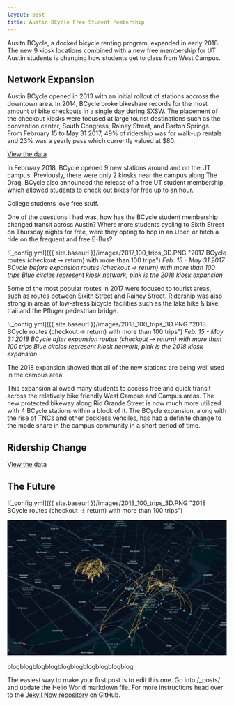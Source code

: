 ```yaml
---
layout: post
title: Austin BCycle Free Student Membership
---
```

Ausitn BCycle, a docked bicycle renting program, expanded in early 2018. The new 9 kiosk locations combined with a new free membership for UT Austin students is changing how students get to class from West Campus. 

## Network Expansion
Austin BCycle opened in 2013 with an initial rollout of stations accross the downtown area. In 2014, BCycle broke bikeshare records for the most amount of bike checkouts in a single day during SXSW. The placement of the checkout kiosks were focused at large tourist destinations such as the convention center, South Congress, Rainey Street, and Barton Springs. From February 15 to May 31 2017, 49% of ridership was for walk-up rentals and 23% was a yearly pass which currently valued at $80. 

<script type="text/javascript" charset="UTF-8" data-socrata-domain="data.austintexas.gov" src="https://data.austintexas.gov/component/visualization/v1/socrata-visualizations-loader.js"></script>
<a class="socrata-visualization-embed" data-embed-version="1" data-height="600" data-vif="{&quot;configuration&quot;:{&quot;viewSourceDataLink&quot;:true,&quot;showOtherCategory&quot;:true,&quot;showValueLabelsAsPercent&quot;:false,&quot;showValueLabels&quot;:true},&quot;series&quot;:[{&quot;unit&quot;:{&quot;other&quot;:&quot;b-cycle trips&quot;,&quot;one&quot;:&quot;b-cycle trip&quot;},&quot;color&quot;:{&quot;secondary&quot;:&quot;#71abd9&quot;,&quot;highlight&quot;:&quot;#cccccc&quot;,&quot;primary&quot;:&quot;#71abd9&quot;},&quot;showLegend&quot;:true,&quot;type&quot;:&quot;pieChart&quot;,&quot;dataSource&quot;:{&quot;measure&quot;:{&quot;aggregationFunction&quot;:&quot;count&quot;},&quot;domain&quot;:&quot;data.austintexas.gov&quot;,&quot;limit&quot;:5,&quot;orderBy&quot;:{&quot;parameter&quot;:&quot;measure&quot;,&quot;sort&quot;:&quot;desc&quot;},&quot;filters&quot;:[{&quot;function&quot;:&quot;timeRange&quot;,&quot;arguments&quot;:{&quot;start&quot;:&quot;2017-02-15T00:00:00&quot;,&quot;end&quot;:&quot;2017-05-31T23:59:59&quot;},&quot;columnName&quot;:&quot;checkout_date&quot;,&quot;isHidden&quot;:false}],&quot;type&quot;:&quot;socrata.soql&quot;,&quot;datasetUid&quot;:&quot;cwi3-ckqi&quot;,&quot;dimension&quot;:{&quot;columnName&quot;:&quot;membership_type&quot;,&quot;aggregationFunction&quot;:null}},&quot;label&quot;:null}],&quot;origin&quot;:{&quot;type&quot;:&quot;visualization_canvas&quot;,&quot;url&quot;:&quot;https://data.austintexas.gov/d/6pis-agdr&quot;},&quot;format&quot;:{&quot;type&quot;:&quot;visualization_interchange_format&quot;,&quot;version&quot;:3},&quot;description&quot;:&quot;Feb 15 - May 31&quot;,&quot;id&quot;:&quot;35c24635-8893-49a8-8677-965576f8c948&quot;,&quot;title&quot;:&quot;2017 Membership Type&quot;}" data-width="800" href="https://data.austintexas.gov/Transportation-and-Mobility/Austin-B-Cycle-Trips/cwi3-ckqi?referrer=embed" rel="external" target="_blank">View the data</a>

In February 2018, BCycle opened 9 new stations around and on the UT campus. Previously, there were only 2 kiosks near the campus along The Drag. BCycle also announced the release of a free UT student membership, which allowed students to check out bikes for free up to an hour. 

College students love free stuff. 

One of the questions I had was, how has the BCycle student membership changed transit across Austin? Where more students cycling to Sixth Street on Thursday nights for free, were they opting to hop in an Uber, or hitch a ride on the frequent and free E-Bus?

![_config.yml]({{ site.baseurl }}/images/2017_100_trips_3D.PNG "2017 BCycle routes (checkout -> return) with more than 100 trips")
*Feb. 15 - May 31 2017 BCycle before expansion routes (checkout -> return) with more than 100 trips*
*Blue circles represent kiosk network, pink is the 2018 kiosk expansion*

Some of the most popular routes in 2017 were focused to tourist areas, such as routes between Sixith Street and Rainey Street. Ridership was also strong in areas of low-stress bicycle facilities such as the lake hike & bike trail and the Pfluger pedestrian bridge. 

![_config.yml]({{ site.baseurl }}/images/2018_100_trips_3D.PNG "2018 BCycle routes (checkout -> return) with more than 100 trips")
*Feb. 15 - May 31 2018 BCycle after expansion routes (checkout -> return) with more than 100 trips*
*Blue circles represent kiosk network, pink is the 2018 kiosk expansion*

The 2018 expansion showed that all of the new stations are being well used in the campus area. 

This expansion allowed many students to access free and quick transit across the relatively bike friendly West Campus and Campus areas. The new protected bikeway along Rio Grande Street is now much more utilized with 4 BCycle stations within a block of it. The BCycle expansion, along with the rise of TNCs and other dockless vehciles, has had a definite change to the mode share in the campus community in a short period of time. 

## Ridership Change
<script type="text/javascript" charset="UTF-8" data-socrata-domain="data.austintexas.gov" src="https://data.austintexas.gov/component/visualization/v1/socrata-visualizations-loader.js"></script>
<a class="socrata-visualization-embed" data-embed-version="1" data-height="600" data-vif="{&quot;format&quot;:{&quot;type&quot;:&quot;visualization_interchange_format&quot;,&quot;version&quot;:3},&quot;configuration&quot;:{&quot;viewSourceDataLink&quot;:true,&quot;showValueLabels&quot;:true,&quot;showValueLabelsAsPercent&quot;:false,&quot;showOtherCategory&quot;:true},&quot;description&quot;:&quot;Feb 15 - May 31&quot;,&quot;series&quot;:[{&quot;color&quot;:{&quot;primary&quot;:&quot;#71abd9&quot;,&quot;secondary&quot;:&quot;#71abd9&quot;,&quot;highlight&quot;:&quot;#cccccc&quot;},&quot;dataSource&quot;:{&quot;datasetUid&quot;:&quot;cwi3-ckqi&quot;,&quot;dimension&quot;:{&quot;columnName&quot;:&quot;membership_type&quot;,&quot;aggregationFunction&quot;:null},&quot;domain&quot;:&quot;data.austintexas.gov&quot;,&quot;measure&quot;:{&quot;columnName&quot;:null,&quot;aggregationFunction&quot;:&quot;count&quot;},&quot;orderBy&quot;:{&quot;parameter&quot;:&quot;measure&quot;,&quot;sort&quot;:&quot;desc&quot;},&quot;type&quot;:&quot;socrata.soql&quot;,&quot;filters&quot;:[{&quot;function&quot;:&quot;timeRange&quot;,&quot;arguments&quot;:{&quot;start&quot;:&quot;2018-02-15T00:00:00&quot;,&quot;end&quot;:&quot;2018-05-31T23:59:59&quot;},&quot;columnName&quot;:&quot;checkout_date&quot;,&quot;isHidden&quot;:false}],&quot;limit&quot;:5},&quot;label&quot;:null,&quot;type&quot;:&quot;pieChart&quot;,&quot;unit&quot;:{&quot;one&quot;:&quot;b-cycle trip&quot;,&quot;other&quot;:&quot;b-cycle trips&quot;},&quot;showLegend&quot;:true}],&quot;title&quot;:&quot;2018 Membership Type&quot;,&quot;id&quot;:&quot;178c1d5a-255e-48d4-8945-ef986b769afb&quot;}" data-width="800" href="https://data.austintexas.gov/Transportation-and-Mobility/Austin-B-Cycle-Trips/cwi3-ckqi?referrer=embed" rel="external" target="_blank">View the data</a>



## The Future


![_config.yml]({{ site.baseurl }}/images/2018_100_trips_3D.PNG "2018 BCycle routes (checkout -> return) with more than 100 trips")

![Jekyll Now Theme Screenshot](/images/2018_100_trips_3D.png "Jekyll Now Theme Screenshot")

blogblogblogblogblogblogblogblogblogblog

The easiest way to make your first post is to edit this one. Go into /_posts/ and update the Hello World markdown file. For more instructions head over to the [Jekyll Now repository](https://github.com/barryclark/jekyll-now) on GitHub.
